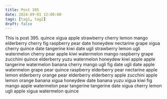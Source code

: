 ```yaml
---
title: Post 395
date: 2024-09-01 12:00:00
tags: [tag1, tag2]
draft: false
---
```

This is post 395.
quince
xigua
apple
strawberry
cherry
lemon
mango
elderberry
cherry
fig
raspberry
pear
date
honeydew
nectarine
grape
xigua
cherry
quince
date
tangerine
kiwi
date
ugli
strawberry
lemon
ugli
watermelon
cherry
pear
apple
kiwi
watermelon
mango
raspberry
grape
zucchini
quince
elderberry
yuzu
watermelon
honeydew
kiwi
apple
apple
tangerine
watermelon
banana
cherry
mango
ugli
fig
date
ugli
date
apple
watermelon
grape
pear
quince
raspberry
elderberry
pear
nectarine
apple
lemon
elderberry
orange
pear
elderberry
elderberry
apple
zucchini
apple
lemon
orange
banana
xigua
honeydew
date
banana
yuzu
xigua
kiwi
fig
mango
apple
watermelon
pear
tangerine
tangerine
date
xigua
cherry
lemon
ugli
apple
xigua
watermelon
quince
